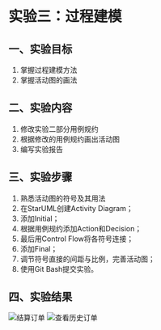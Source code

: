 # 实验三：过程建模
## 一、实验目标
1. 掌握过程建模方法 
2. 掌握活动图的画法
## 二、实验内容
1. 修改实验二部分用例规约
2. 根据修改的用例规约画出活动图 
3. 编写实验报告
## 三、实验步骤
1. 熟悉活动图的符号及其用法
2. 在StarUML创建Activity Diagram；
3. 添加Initial；
4. 根据用例规约添加Action和Decision；
5. 最后用Control Flow将各符号连接；
6. 添加Final；
7. 调节符号直接的间距与比例，完善活动图；
8. 使用Git Bash提交实验。
## 四、实验结果
![结算订单](https://github.com/Neigb/uml-modeling-2020/master/students/1714080902129/ddjs.png)
![查看历史订单](https://github.com/Neigb/uml-modeling-2020/master/students/1714080902129/history.png)
